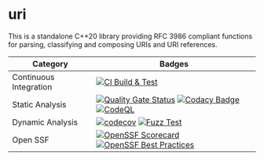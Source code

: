 # uri

This is a standalone C++20 library providing RFC 3986 compliant functions for parsing, classifying and composing URIs and URI references.

| Category | Badges |
| --- | --- |
| Continuous Integration | [![CI Build & Test](https://github.com/paulhuggett/uri/actions/workflows/ci.yaml/badge.svg)](https://github.com/paulhuggett/uri/actions/workflows/ci.yaml) |
| Static Analysis | [![Quality Gate Status](https://sonarcloud.io/api/project_badges/measure?project=paulhuggett_uri&metric=alert_status)](https://sonarcloud.io/summary/new_code?id=paulhuggett_uri) [![Codacy Badge](https://app.codacy.com/project/badge/Grade/d732855cc9374241930a491e9f565b44)](https://app.codacy.com/gh/paulhuggett/uri/dashboard?utm_source=gh&utm_medium=referral&utm_content=&utm_campaign=Badge_grade) [![CodeQL](https://github.com/paulhuggett/uri/actions/workflows/codeql.yml/badge.svg)](https://github.com/paulhuggett/uri/actions/workflows/codeql.yml) |
| Dynamic Analysis | [![codecov](https://codecov.io/github/paulhuggett/uri/graph/badge.svg?token=4C9JUGYHV8)](https://codecov.io/github/paulhuggett/uri) [![Fuzz Test](https://github.com/paulhuggett/uri/actions/workflows/fuzztest.yaml/badge.svg)](https://github.com/paulhuggett/uri/actions/workflows/fuzztest.yaml) |
| Open SSF | [![OpenSSF Scorecard](https://api.securityscorecards.dev/projects/github.com/paulhuggett/uri/badge)](https://securityscorecards.dev/viewer/?uri=github.com/paulhuggett/uri) [![OpenSSF Best Practices](https://www.bestpractices.dev/projects/7973/badge)](https://www.bestpractices.dev/projects/7973) |
